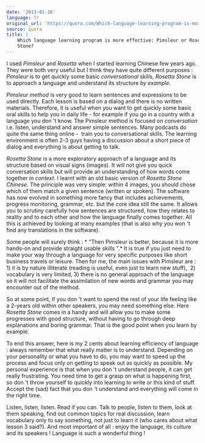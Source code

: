 ```yaml
---
date: '2013-01-16'
language: fr
original_url: 'https://quora.com/Which-language-learning-program-is-more-effective-Pimsleur-or-Rosetta-Stone/answer/Clément-Renaud'
source: quora
title: |
    Which language learning program is more effective: Pimsleur or Rosetta
    Stone?
---
```


I used *Pimsleur* and *Rosetta* when I started learning Chinese few
years ago. They were both very useful but I think they have quite
different purposes : *Pimsleur* is to get quickly some basic
*conversational* skills, *Rosetta Stone* is to approach a language and
understand its structure *by example*. 
 
*Pimsleur method* is very good to learn sentences and expressions to be
used directly. Each lesson is based on a dialog and there is no written
materials. Therefore, it is useful when you want to get quickly some
basic oral skills to help you in daily life - for example if you go in a
country with a language you don 't know. The Pimsleur method is focused
on *conversation* i.e. listen, understand and answer simple sentences.
Many podcasts do quite the same thing online -  train you to
conversational skills. The learning environment is often 2-3 guys having
a discussion about a short piece of dialog and everything is about
getting to talk. 
 
*Rosetta Stone* is a more exploratory approach of a language and its
structure based on visual signs (images). It will not give you quick
conversation skills but will provide an understanding of how words come
together *in context*. I learnt with an old basic version of *Rosetta
Stone Chinese.* The principle was very simple: within 4 images, you
should chose which of them match a given sentence (written or spoken).
The software has now evolved in something more fancy that includes
achievements, progress monitoring, grammar, etc. but the core idea still
the same. It allows you to scrutiny carefully how sentences are
structured, how they relates to reality and to each other and how the
language finally comes together. All this is achieved by looking at many
examples (that is also why you won 't find any translations in the
software). 
 
Some people will surely think : * "Then Pimsleur is better, because it
is more hands-on and provide straight usable skills ".* It is true if
you just need to make your way through a language for very specific
purposes like short business travels or leisure. Then for me, the main
issues with Pimsleur are : 1) it is by nature illiterate (reading is
useful, even just to learn new stuff),  2) vocabulary is very limited,
3) there is no general approach of the language so it will not
facilitate the assimilation of new words and grammar you may encounter
out of the method. 
 
So at some point, if you don 't want to spend the rest of your life
feeling like a 2-years old within other speakers, you may need something
else. Here *Rosetta Stone* comes in a handy and will allow you to make
some progresses with good structure, without having to go through deep
explanations and boring grammar. That is the good point when you learn
by example. 
 
To end this answer, here is my 2 cents about learning efficiency of
language : always remember that what really matter is to understand.
Depending on your personality or what you have to do, you may want to
speed up the process and focus only on getting to speak out as quickly
as possible. My personal experience is that when you don 't understand
people, it can get really frustrating. You need time to get a grasp on
what is happening first, so don 't throw yourself to quickly into
learning to write or this kind of stuff. Accept the (sad) fact that you
don 't understand and everything will come in the right time. 
 
Listen, listen, listen. Read if you can. Talk to people, listen to them,
look at them speaking, find out common topics for real discussion, learn
vocabulary only to say something, not just to learn it (who cares about
what lesson 3 said?). And most important of all : enjoy the language,
its culture and its speakers ! Language is such a wonderful thing !
